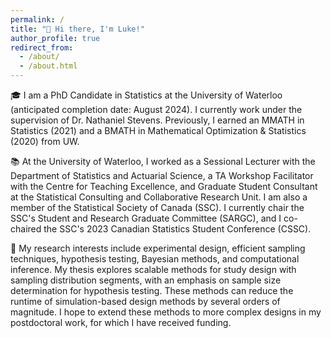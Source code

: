 ```yaml
---
permalink: /
title: "👋 Hi there, I'm Luke!"
author_profile: true
redirect_from: 
  - /about/
  - /about.html
---
```


🎓 I am a PhD Candidate in Statistics at the University of Waterloo (anticipated completion date: August 2024). I currently work under the supervision of Dr. Nathaniel Stevens. Previously, I earned an MMATH in Statistics (2021) and a BMATH in Mathematical Optimization & Statistics (2020) from UW.

📚 At the University of Waterloo, I worked as a Sessional Lecturer with the Department of Statistics and Actuarial Science, a TA Workshop Facilitator with the Centre for Teaching Excellence, and Graduate Student Consultant at the Statistical Consulting and Collaborative Research Unit. I am also a member of the Statistical Society of Canada (SSC). I currently chair the SSC's Student and Research Graduate Committee (SARGC), and I co-chaired the SSC's 2023 Canadian Statistics Student Conference (CSSC).

🔬 My research interests include experimental design, efficient sampling techniques, hypothesis testing, Bayesian methods, and computational inference. My thesis explores scalable methods for study design with sampling distribution segments, with an emphasis on sample size determination for hypothesis testing. These methods can reduce the runtime of simulation-based design methods by several orders of magnitude. I hope to extend these methods to more complex designs in my postdoctoral work, for which I have received funding.
